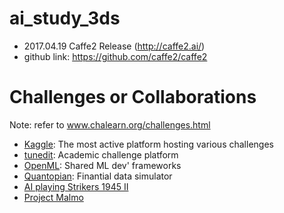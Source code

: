 # ai_study_3ds

- 2017.04.19 Caffe2 Release (http://caffe2.ai/)<br>
- github link: https://github.com/caffe2/caffe2<br>

# Challenges or Collaborations
Note: refer to www.chalearn.org/challenges.html
- [Kaggle](https://www.kaggle.com/): The most active platform hosting various challenges
- [tunedit](http://tunedit.org/challenges): Academic challenge platform
- [OpenML](https://www.openml.org/): Shared ML dev' frameworks
- [Quantopian](https://www.quantopian.com/home): Finantial data simulator
- [AI playing Strikers 1945 II](https://github.com/aikorea/strikersii_ai)
- [Project Malmo](https://www.microsoft.com/en-us/research/project/project-malmo/)
